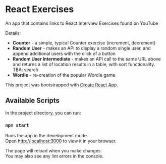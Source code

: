 # React Exercises
An app that contains links to React Interview Exercises found on YouTube

Details:
* **Counter** - a simple, typical Counter exercise (increment, decrement)
* **Random User** - makes an API to display a random single user, and append additional users with the click of a button
* **Random User Intermediate** - makes an API call to the same URL above and returns a list of location results in a table, with sort functionality. TBA: search
* **Wordle** - re-creation of the popular Wordle game 

This project was bootstrapped with [Create React App](https://github.com/facebook/create-react-app).

## Available Scripts

In the project directory, you can run:

### `npm start`

Runs the app in the development mode.\
Open [http://localhost:3000](http://localhost:3000) to view it in your browser.

The page will reload when you make changes.\
You may also see any lint errors in the console.

